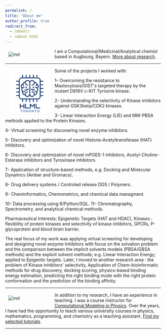 ```yaml
---
permalink: /
title: "About me"
author_profile: true
redirect_from:
  - /about/
  - /about.html
---
```


<img src="/images/ezgif-3-e1da36ca2200.gif" alt="md" width="140px" align="left" style="padding:10px;"> I am a Computational/Medicinal/Analytical chemist based in Augbsurg, Bayern. [More about research](/research/).


---


<img src="/images/logo1.png" alt="md" width="140px" align="left" style="padding:10px;"> Some of the projects I worked with:

1- Overcoming the resistance to Mastocytosis/GIST's targeted therapy by the mutant D816V c-KIT Tyrosine kinase.

2- Understanding the selectivity of Kinase inhibitors against GSK3beta/CDK2 kinases.

3- Linear Interaction Energy (LIE) and MM-PBSA methods applied to the Protein Kinases.

4- Virtual screening for discovering novel enzyme inhibitors.

5- Discovery and optimization of novel Histone-Acetyltransferase (HAT) inhibitors.

6- Discovery and optimization of novel mPGES-1 inhibitors, Acetyl-Choline-Esterase inhibitors and Tyrosinase inhibitors.

7- Application of structure-based methods, e.g. Docking and Molecular Dynamics (Amber and Gromacs).

8- Drug delivery systems / Controled release DDS / Polymers .

9- Cheminformatics, Chemometrics, and chemical data managment.

10- Data processing using R/Python/SQL.
11- Chromatography, Spectrometry, and analytical chemical methods.


Pharmaceutical Interests: Epigenetic Targets (HAT and HDAC), Kinases : flexibility of protein kinases and selectivity of kinase inhibitors, GPCRs, P-glycoprotein and blood brain barrier.


The real focus of my work was applying virtual screening for developing and designing novel enzyme Inhibitors with focus on the solvation problem and the comparison between the implicit solvents models (PBSA/GBSA methods) and the explicit solvent methods; e.g. Linear Interaction Energy; applied to Epigentic targets. Later, I moved to another research area : the problem of Kinase inhibitors' selectivity, Application of Chem-bioinformatic methods for drug discovery, docking scoring, physics-based binding energy estimation, predicting the right binding mode with the right protein conformation and the prediction of the binding affinity.

---


<img src="/images/teach.jpeg" alt="md" width="140px" align="left" style="padding:10px;"> In addition to my research, I have an experience in teaching. I was a course instructor for [Computational Modeling in Physics](https://utm.calendar.utoronto.ca/course/phy426h5). Over the years, I have had the opportunity to teach various university courses in physics, mathematics, programming, and chemistry as a teaching assistant. [Find my selected tutorials](/teaching/).

---

